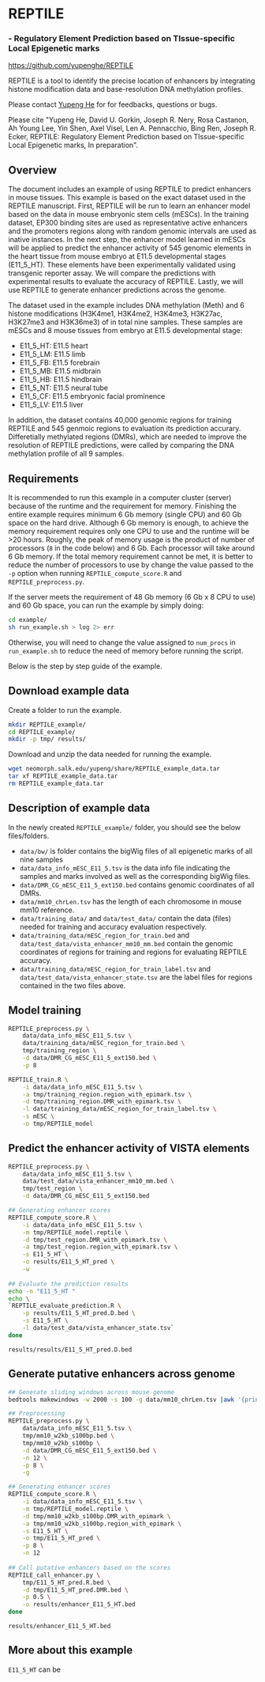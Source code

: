 # REPTILE
### - Regulatory Element Prediction based on TIssue-specific Local Epigenetic marks

https://github.com/yupenghe/REPTILE

REPTILE is a tool to identify the precise location of enhancers by integrating histone modification data 
and base-resolution DNA methylation profiles.

Please contact [Yupeng He](mailto:yupeng.he.bioinfo@gmail.com) for for feedbacks, questions or bugs.

Please cite "Yupeng He, David U. Gorkin, Joseph R. Nery, Rosa Castanon, Ah Young Lee, Yin Shen, Axel Visel, Len A. Pennacchio, Bing Ren, Joseph R. Ecker, REPTILE: Regulatory Element Prediction based on TIssue-specific Local Epigenetic marks, In preparation".

## Overview
The document includes an example of using REPTILE to predict enhancers in mouse tissues. 
This example is based on the exact dataset used in the REPTILE manuscript. First, REPTILE
will be run to learn an enhancer model based on the data in mouse embryonic stem cells (mESCs).
In the training dataset, EP300 binding sites are used as representative active enhancers and
the promoters regions along with random genomic intervals are used as inative instances. In the
next step, the enhancer model learned in mESCs will be applied to predict the enhancer activity of
545 genomic elements in the heart tissue from mouse embryo at E11.5 developmental stages (E11_5_HT).
These elements have been experimentally validated using transgenic reporter assay. We will compare
the predictions with experimental results to evaluate the accuracy of REPTILE. Lastly, we will use
REPTILE to generate enhancer predictions across the genome.

The dataset used in the example includes DNA methylation (Meth) and 6 histone modifications (H3K4me1, H3K4me2, H3K4me3, H3K27ac, H3K27me3 and H3K36me3) of in total nine samples. These samples are mESCs and 8 mouse tissues from embryo at E11.5 developmental stage:
* E11_5_HT: E11.5 heart
* E11_5_LM: E11.5 limb
* E11_5_FB: E11.5 forebrain
* E11_5_MB: E11.5 midbrain
* E11_5_HB: E11.5 hindbrain
* E11_5_NT: E11.5 neural tube
* E11_5_CF: E11.5 embryonic facial prominence
* E11_5_LV: E11.5 liver

In addition, the dataset contains 40,000 genomic regions for training REPTILE and 545 genmoic regions
to evaluation its prediction accurary. Differetially methylated regions (DMRs), which are needed to improve the resolution of REPTILE predictions, were called by comparing the DNA methylation profile of all 9 samples.


## Requirements
It is recommended to run this example in a computer cluster (server) because of the runtime and the requirement for memory.
Finishing the entire example requires minimum 6 Gb memory (single CPU) and 60 Gb space on the hard drive. Although
6 Gb memory is enough, to achieve the memory requirement requires only one CPU to use and the runtime will be >20 hours.
Roughly, the peak of memory usage is the product of number of processors (`8` in the code below) and 6 Gb. 
Each processor will take around 6 Gb memory. If the total memory requirement cannot be met, it is better
to reduce the number of processors to use by change the value passed to the `-p` option when running `REPTILE_compute_score.R`
and `REPTILE_preprocess.py`. 

If the server meets the requirement of 48 Gb memory (6 Gb x 8 CPU to use) and 60 Gb space, you can run the example by simply
doing:
```bash
cd example/
sh run_example.sh > log 2> err
```
Otherwise, you will need to change the value assigned to `num_procs` in `run_example.sh` to reduce the need of memory before running the script. 

Below is the step by step guide of the example.

## Download example data
Create a folder to run the example.
```bash
mkdir REPTILE_example/
cd REPTILE_example/
mkdir -p tmp/ results/
```

Download and unzip the data needed for running the example.
```bash
wget neomorph.salk.edu/yupeng/share/REPTILE_example_data.tar
tar xf REPTILE_example_data.tar
rm REPTILE_example_data.tar
```

## Description of example data
In the newly created `REPTILE_example/` folder, you should see the below files/folders.
* `data/bw/` is folder contains the bigWig files of all epigenetic marks of all nine samples
* `data/data_info_mESC_E11_5.tsv` is the data info file indicating the samples and marks involved as well as the corresponding bigWig files.
* `data/DMR_CG_mESC_E11_5_ext150.bed` contains genomic coordinates of all DMRs.
* `data/mm10_chrLen.tsv` has the length of each chromosome in mouse mm10 reference.
* `data/training_data/` and `data/test_data/` contain the data (files) needed for training and accuracy evaluation respectively.
* `data/training_data/mESC_region_for_train.bed` and `data/test_data/vista_enhancer_mm10_mm.bed` contain the genomic coordinates of regions for training and regions for evaluating REPTILE accuracy.
* `data/training_data/mESC_region_for_train_label.tsv` and `data/test_data/vista_enhancer_state.tsv` are the label files for regions contained in the two files above. 


## Model training
```bash
REPTILE_preprocess.py \
	data/data_info_mESC_E11_5.tsv \
	data/training_data/mESC_region_for_train.bed \
	tmp/training_region \
	-d data/DMR_CG_mESC_E11_5_ext150.bed \
	-p 8
```

```bash
REPTILE_train.R \
	-i data/data_info_mESC_E11_5.tsv \
	-a tmp/training_region.region_with_epimark.tsv \
	-d tmp/training_region.DMR_with_epimark.tsv \
	-l data/training_data/mESC_region_for_train_label.tsv \
	-s mESC \
	-o tmp/REPTILE_model
```

## Predict the enhancer activity of VISTA elements

```bash
REPTILE_preprocess.py \
	data/data_info_mESC_E11_5.tsv \
	data/test_data/vista_enhancer_mm10_mm.bed \
	tmp/test_region \
	-d data/DMR_CG_mESC_E11_5_ext150.bed
```

```bash
## Generating enhancer scores
REPTILE_compute_score.R \
	-i data/data_info_mESC_E11_5.tsv \
	-m tmp/REPTILE_model.reptile \
	-d tmp/test_region.DMR_with_epimark.tsv \
	-a tmp/test_region.region_with_epimark.tsv \
	-s E11_5_HT \
	-o results/E11_5_HT_pred \
	-w
		
## Evaluate the prediction results
echo -n "E11_5_HT "
echo \
`REPTILE_evaluate_prediction.R \
	-p results/E11_5_HT_pred.D.bed \
	-s E11_5_HT \
	-l data/test_data/vista_enhancer_state.tsv`
done
```

`results/results/E11_5_HT_pred.D.bed`


## Generate putative enhancers across genome

```bash
## Generate sliding windows across mouse genome
bedtools makewindows -w 2000 -s 100 -g data/mm10_chrLen.tsv |awk '{print $_"\tbin_"i++}' > tmp/mm10_w2kb_s100bp.bed

## Preprocessing
REPTILE_preprocess.py \
	data/data_info_mESC_E11_5.tsv \
	tmp/mm10_w2kb_s100bp.bed \
	tmp/mm10_w2kb_s100bp \
	-d data/DMR_CG_mESC_E11_5_ext150.bed \
	-n 12 \
	-p 8 \
	-g
```

```bash
## Generating enhancer scores
REPTILE_compute_score.R \
	-i data/data_info_mESC_E11_5.tsv \
	-m tmp/REPTILE_model.reptile \
	-d tmp/mm10_w2kb_s100bp.DMR_with_epimark \
	-a tmp/mm10_w2kb_s100bp.region_with_epimark \
	-s E11_5_HT \
	-o tmp/E11_5_HT_pred \
	-p 8 \
	-n 12
    
## Call putative enhancers based on the scores
REPTILE_call_enhancer.py \
	tmp/E11_5_HT_pred.R.bed \
	-d tmp/E11_5_HT_pred.DMR.bed \
	-p 0.5 \
	-o results/enhancer_E11_5_HT.bed
done
```

`results/enhancer_E11_5_HT.bed`


## More about this example
`E11_5_HT` can be 
